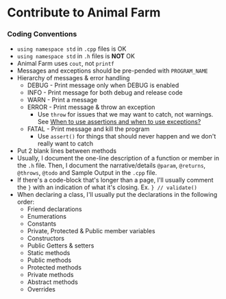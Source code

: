 Contribute to Animal Farm
=========================

### Coding Conventions
- `using namespace std` in `.cpp` files is OK
- `using namespace std` in `.h` files is **NOT** OK
- Animal Farm uses `cout`, not `printf`
- Messages and exceptions should be pre-pended with `PROGRAM_NAME`
- Hierarchy of messages & error handling
  - DEBUG - Print message only when DEBUG is enabled
  - INFO - Print message for both debug and release code
  - WARN - Print a message
  - ERROR - Print message & throw an exception
    - Use `throw` for issues that we may want to catch, not warnings.  See [When to use assertions and when to use exceptions?](https://softwareengineering.stackexchange.com/questions/15515/when-to-use-assertions-and-when-to-use-exceptions)
  - FATAL - Print message and kill the program
    - Use `assert()` for things that should never happen and we don't really want to catch
- Put 2 blank lines between methods
- Usually, I document the one-line description of a function or member in the `.h` file.  Then, I document the narrative/details `@param`, `@returns`, `@throws`, `@todo` and Sample Output in the `.cpp` file.
- If there's a code-block that's longer than a page, I'll usually comment the `}` with an indication of what it's closing.  Ex. `} // validate()` 
- When declaring a class, I'll usually put the declarations in the following order:
  - Friend declarations
  - Enumerations
  - Constants
  - Private, Protected & Public member variables
  - Constructors
  - Public Getters & setters
  - Static methods
  - Public methods
  - Protected methods
  - Private methods
  - Abstract methods
  - Overrides
